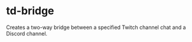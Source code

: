# td-bridge
Creates a two-way bridge between a specified Twitch channel chat and a Discord channel.
